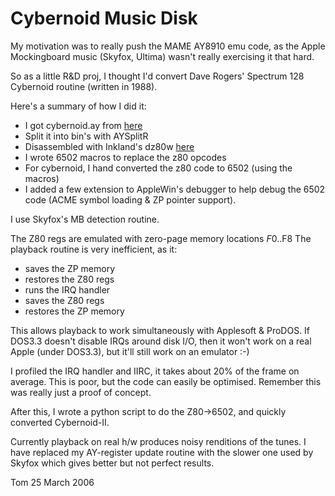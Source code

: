 # Cybernoid Music Disk

My motivation was to really push the MAME AY8910 emu code, as the Apple
Mockingboard music (Skyfox, Ultima) wasn't really exercising it that
hard.

So as a little R&D proj, I thought I'd convert Dave Rogers' Spectrum
128 Cybernoid routine (written in 1988).

Here's a summary of how I did it:
- I got cybernoid.ay from [here](http://www.worldofspectrum.org/projectay/gdmusic.htm)
- Split it into bin's with AYSplitR
- Disassembled with Inkland's dz80w [here](http://www.inkland.org.uk/dz80/index.htm)
- I wrote 6502 macros to replace the z80 opcodes
- For cybernoid, I hand converted the z80 code to 6502 (using the macros)
- I added a few extension to AppleWin's debugger to help debug the 6502 code (ACME symbol loading & ZP pointer support).

I use Skyfox's MB detection routine.

The Z80 regs are emulated with zero-page memory locations $F0..$F8
The playback routine is very inefficient, as it:
- saves the ZP memory
- restores the Z80 regs
- runs the IRQ handler
- saves the Z80 regs
- restores the ZP memory

This allows playback to work simultaneously with Applesoft & ProDOS. If
DOS3.3 doesn't disable IRQs around disk I/O, then it won't work on a
real Apple (under DOS3.3), but it'll still work on an emulator :-)

I profiled the IRQ handler and IIRC, it takes about 20% of the frame on
average. This is poor, but the code can easily be optimised. Remember
this was really just a proof of concept.

After this, I wrote a python script to do the Z80->6502, and quickly
converted Cybernoid-II.

Currently playback on real h/w produces noisy renditions of the tunes. I
have replaced my AY-register update routine with the slower one used by Skyfox
which gives better but not perfect results.

Tom
25 March 2006
